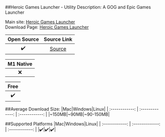 ##Heroic Games Launcher - Utility
Description: A GOG and Epic Games Launcher

Main site: [Heroic Games Launcher](https://heroicgameslauncher.com)
<br>Download Page: [Heroic Games Launcher](https://heroicgameslauncher.com/downloads)

|Open Source|Source Link|
| :------------: |:------------: |
|✔️|[Source](https://github.com/Heroic-Games-Launcher/HeroicGamesLauncher)|

|M1 Native|
| :------------: |
|❌|

|Free|
| :------------: |
|✔️|

##Average Download Size: 
|Mac|Windows|Linux|
| :------------: | :-------------: | :------------: |
|~150MB|~90MB|~90-150MB|

##Supported Platforms
|Mac|Windows|Linux|
| :------------: | :-------------: | :------------: |
|✔️|✔️|✔️|


